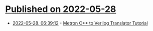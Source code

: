 # [Published on 2022-05-28](index.md)

* [2022-05-28, 06:39:12](https://news.ycombinator.com/item?id=31538111) - [Metron C++ to Verilog Translator Tutorial](https://aappleby.github.io/Metron/tutorial/)
